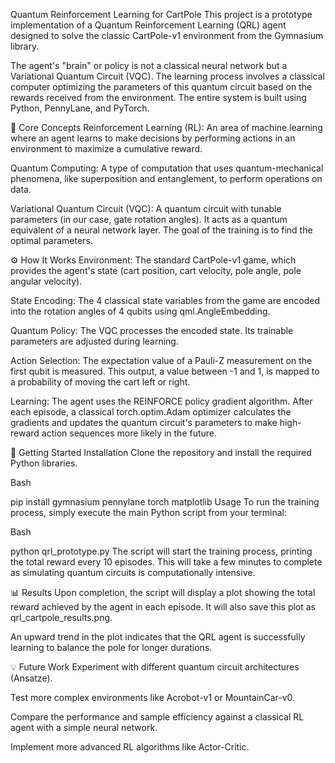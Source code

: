 Quantum Reinforcement Learning for CartPole
This project is a prototype implementation of a Quantum Reinforcement Learning (QRL) agent designed to solve the classic CartPole-v1 environment from the Gymnasium library.

The agent's "brain" or policy is not a classical neural network but a Variational Quantum Circuit (VQC). The learning process involves a classical computer optimizing the parameters of this quantum circuit based on the rewards received from the environment. The entire system is built using Python, PennyLane, and PyTorch.

🧠 Core Concepts
Reinforcement Learning (RL): An area of machine learning where an agent learns to make decisions by performing actions in an environment to maximize a cumulative reward.

Quantum Computing: A type of computation that uses quantum-mechanical phenomena, like superposition and entanglement, to perform operations on data.

Variational Quantum Circuit (VQC): A quantum circuit with tunable parameters (in our case, gate rotation angles). It acts as a quantum equivalent of a neural network layer. The goal of the training is to find the optimal parameters.

⚙️ How It Works
Environment: The standard CartPole-v1 game, which provides the agent's state (cart position, cart velocity, pole angle, pole angular velocity).

State Encoding: The 4 classical state variables from the game are encoded into the rotation angles of 4 qubits using qml.AngleEmbedding.

Quantum Policy: The VQC processes the encoded state. Its trainable parameters are adjusted during learning.

Action Selection: The expectation value of a Pauli-Z measurement on the first qubit is measured. This output, a value between -1 and 1, is mapped to a probability of moving the cart left or right.

Learning: The agent uses the REINFORCE policy gradient algorithm. After each episode, a classical torch.optim.Adam optimizer calculates the gradients and updates the quantum circuit's parameters to make high-reward action sequences more likely in the future.

🚀 Getting Started
Installation
Clone the repository and install the required Python libraries.

Bash

pip install gymnasium pennylane torch matplotlib
Usage
To run the training process, simply execute the main Python script from your terminal:

Bash

python qrl_prototype.py
The script will start the training process, printing the total reward every 10 episodes. This will take a few minutes to complete as simulating quantum circuits is computationally intensive.

📊 Results
Upon completion, the script will display a plot showing the total reward achieved by the agent in each episode. It will also save this plot as qrl_cartpole_results.png.

An upward trend in the plot indicates that the QRL agent is successfully learning to balance the pole for longer durations.

💡 Future Work
Experiment with different quantum circuit architectures (Ansatze).

Test more complex environments like Acrobot-v1 or MountainCar-v0.

Compare the performance and sample efficiency against a classical RL agent with a simple neural network.

Implement more advanced RL algorithms like Actor-Critic.